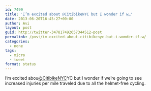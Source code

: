 ```yaml
---
id: 7499
title: 'I’m excited about @CitibikeNYC but I wonder if w…'
date: 2013-06-20T16:45:27+00:00
author: Avi
layout: post
guid: http://twitter-347817492657344512-post
permalink: /post/im-excited-about-citibikenyc-but-i-wonder-if-w/
categories:
  - none
tags:
  - micro
  - tweet
format: status
---
```

I’m excited abou[@CitibikeNYC](http://twitter.com/CitibikeNYC)YC but I wonder if we’re going to see increased injuries per mile traveled due to all the helmet-free cycling.